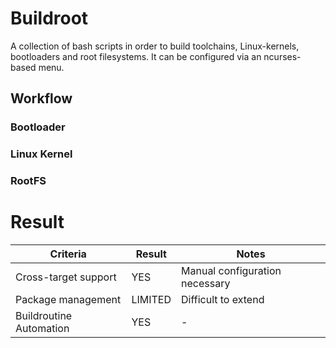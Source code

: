 # Buildroot
A collection of bash scripts in order to build toolchains, Linux-kernels,
bootloaders and root filesystems. It can be configured via an ncurses-based
menu.

## Workflow

### Bootloader

### Linux Kernel

### RootFS

# Result
Criteria | Result | Notes
--- | --- | ---
Cross-target support | YES | Manual configuration necessary 
Package management | LIMITED | Difficult to extend
Buildroutine Automation | YES | -

